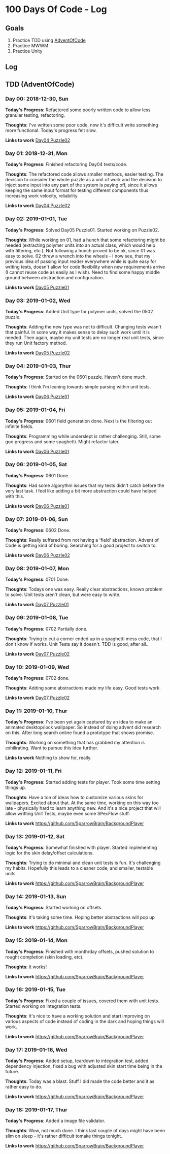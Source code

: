 # 100 Days Of Code - Log

## Goals
1. Practice TDD using [AdventOfCode](https://adventofcode.com)
2. Practice MWWM
3. Practice Unity

## Log

## TDD (AdventOfCode)
### Day 00: 2018-12-30, Sun

**Today's Progress**: Refactored some poorly written code to allow less granular testing, refactoring.

**Thoughts**: I've written some poor code, now it's difficult write something more functional. Today's progress felt slow.

**Links to work**
[Day04 Puzzle02](https://github.com/SparrowBrain/adventofcode)

### Day 01: 2018-12-31, Mon

**Today's Progress**: Finished refactoring Day04 tests/code.

**Thoughts**: The refactored code allows smaller methods, easier testing. The decision to consider the whole puzzle as a unit of work and the decision to inject same input into any part of the system is paying off, since it allows keeping the same input format for testing different components thus increasing work velocity, reliability.

**Links to work**
[Day04 Puzzle02](https://github.com/SparrowBrain/adventofcode)

### Day 02: 2019-01-01, Tue

**Today's Progress**: Solved Day05 Puzzle01. Started working on Puzzle02.

**Thoughts**: While working on 01, had a hunch that some refactoring might be needed (extracting polymer units into an actual class, which would help with filtering, etc.). Not following a hunch proved to be ok, since 01 was easy to solve. 02 threw a wrench into the wheels - I now see, that my previous idea of passing input reader everywhere while is quite easy for writing tests, doesn't allow for code flexibility when new requirements arrive (I cannot reuse code as easily as I wish). Need to find some happy middle ground between abstraction and configuration.

**Links to work**
[Day05 Puzzle01](https://github.com/SparrowBrain/adventofcode)

### Day 03: 2019-01-02, Wed

**Today's Progress**: Added Unit type for polymer units, solved the 0502 puzzle.

**Thoughts**: Adding the new type was not to difficult. Changing tests wasn't that painful. In some way it makes sense to delay such work until it is needed. Then again, maybe my unit tests are no longer real unit tests, since they run Unit factory method.

**Links to work**
[Day05 Puzzle02](https://github.com/SparrowBrain/adventofcode)

### Day 04: 2019-01-03, Thur

**Today's Progress**: Started on the 0601 puzzle. Haven't done much.

**Thoughts**: I think I'm leaning towards simple parsing within unit tests.

**Links to work**
[Day06 Puzzle01](https://github.com/SparrowBrain/adventofcode)

### Day 05: 2019-01-04, Fri

**Today's Progress**: 0601 field generation done. Next is the filtering out infinite fields.

**Thoughts**: Programming while underslept is rather challenging. Still, some goo progress and some spaghetti. Might refactor later.

**Links to work**
[Day06 Puzzle01](https://github.com/SparrowBrain/adventofcode)

### Day 06: 2019-01-05, Sat

**Today's Progress**: 0601 Done.

**Thoughts**: Had some algorythm issues that my tests didn't catch before the very last task. I feel like adding a bit more abstraction could have helped with this.

**Links to work**
[Day06 Puzzle01](https://github.com/SparrowBrain/adventofcode)

### Day 07: 2019-01-06, Sun

**Today's Progress**: 0602 Done.

**Thoughts**: Really suffered from not having a 'field' abstraction. Advent of Code is getting kind of boring. Searching for a good project to switch to.

**Links to work**
[Day06 Puzzle02](https://github.com/SparrowBrain/adventofcode)

### Day 08: 2019-01-07, Mon

**Today's Progress**: 0701 Done.

**Thoughts**: Todays one was easy. Really clear abstractions, known problem to solve. Unit tests aren't clean, but were easy to write.

**Links to work**
[Day07 Puzzle01](https://github.com/SparrowBrain/adventofcode)

### Day 09: 2019-01-08, Tue

**Today's Progress**: 0702 Partially done.

**Thoughts**: Trying to cut a corner ended up in a spaghetti mess code, that I don't know if works. Unit Tests say it doesn't. TDD is good, after all..

**Links to work**
[Day07 Puzzle02](https://github.com/SparrowBrain/adventofcode)

### Day 10: 2019-01-09, Wed

**Today's Progress**: 0702 done.

**Thoughts**: Adding some abstractions made my life easy. Good tests work.

**Links to work**
[Day07 Puzzle02](https://github.com/SparrowBrain/adventofcode)

### Day 11: 2019-01-10, Thur

**Today's Progress**: I've been yet again captured by an idea to make an animated desktop/lock wallpaper. So instead of doing advent did research on this. After long search online found a prototype that shows promise.

**Thoughts**: Working on something that has grabbed my attention is exhilirating. Want to pursue this idea further.

**Links to work**
Nothing to show for, really.

### Day 12: 2019-01-11, Fri

**Today's Progress**: Started adding tests for player. Took some time setting things up.

**Thoughts**: Have a ton of ideas how to customize various skins for wallpapers. Excited about that. At the same time, working on this way too late - physically hard to learn anything new. And it's a nice project that will allow writting Unit Tests, maybe even some SPecFlow stuff.

**Links to work**
https://github.com/SparrowBrain/BackgroundPlayer

### Day 13: 2019-01-12, Sat

**Today's Progress**: Somewhat finished with player. Started implementing logic for the skin delay/offset calculations.

**Thoughts**: Trying to do minimal and clean unit tests is fun. It's challenging my habits. Hopefully this leads to a cleaner code, and smaller, testable units.

**Links to work**
https://github.com/SparrowBrain/BackgroundPlayer

### Day 14: 2019-01-13, Sun

**Today's Progress**: Started working on offsets.

**Thoughts**: It's taking some time. Hoping better abstractions will pop up

**Links to work**
https://github.com/SparrowBrain/BackgroundPlayer

### Day 15: 2019-01-14, Mon

**Today's Progress**: Finished with month/day offsets, pushed solution to rought completion (skin loading, etc).

**Thoughts**: It works!

**Links to work**
https://github.com/SparrowBrain/BackgroundPlayer

### Day 16: 2019-01-15, Tue

**Today's Progress**: Fixed a couple of issues, covered them with unit tests. Started working on integration tests.

**Thoughts**: It's nice to have a working solution and start improving on various aspects of code instead of coding in the dark and hoping things will work.

**Links to work**
https://github.com/SparrowBrain/BackgroundPlayer

### Day 17: 2019-01-16, Wed

**Today's Progress**: Added setup, teardown to integration test, added dependency injection, fixed a bug with adjusted skin start time being in the future.

**Thoughts**: Today was a blast. Stuff I did made the code better and it as rather easy to do.

**Links to work**
https://github.com/SparrowBrain/BackgroundPlayer

### Day 18: 2019-01-17, Thur

**Today's Progress**: Added a image file validator.

**Thoughts**: Wow, not much done. I think last couple of days might have been slim on sleep - it's rather difficult tomake things tonight.

**Links to work**
https://github.com/SparrowBrain/BackgroundPlayer
